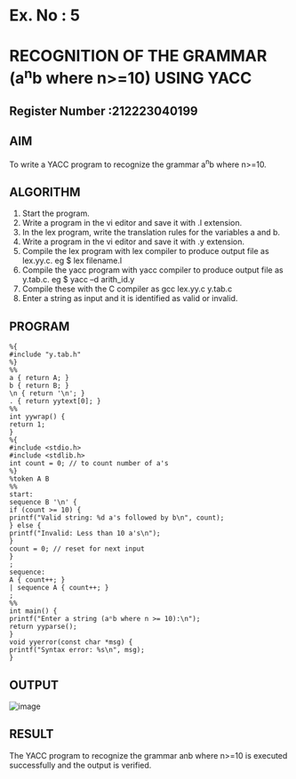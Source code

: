 # Ex. No : 5	
# RECOGNITION OF THE GRAMMAR (a<sup>n</sup>b where n>=10) USING YACC
## Register Number :212223040199


## AIM   
To write a YACC program to recognize the grammar a<sup>n</sup>b where n>=10.

## ALGORITHM
1.	Start the program.
2.	Write a program in the vi editor and save it with .l extension.
3.	In the lex program, write the translation rules for the variables a and b.
4.	Write a program in the vi editor and save it with .y extension.
5.	Compile the lex program with lex compiler to produce output file as lex.yy.c. eg $ lex filename.l
6.	Compile the yacc program with yacc compiler to produce output file as y.tab.c. eg $ yacc –d arith_id.y
7.	Compile these with the C compiler as gcc lex.yy.c y.tab.c
8.	Enter a string as input and it is identified as valid or invalid.
 
## PROGRAM
```
%{
#include "y.tab.h"
%}
%%
a { return A; }
b { return B; }
\n { return '\n'; }
. { return yytext[0]; }
%%
int yywrap() {
return 1;
}
%{
#include <stdio.h>
#include <stdlib.h>
int count = 0; // to count number of a's
%}
%token A B
%%
start:
sequence B '\n' {
if (count >= 10) {
printf("Valid string: %d a's followed by b\n", count);
} else {
printf("Invalid: Less than 10 a's\n");
}
count = 0; // reset for next input
}
;
sequence:
A { count++; }
| sequence A { count++; }
;
%%
int main() {
printf("Enter a string (aⁿb where n >= 10):\n");
return yyparse();
}
void yyerror(const char *msg) {
printf("Syntax error: %s\n", msg);
}
```


## OUTPUT 
![image](https://github.com/user-attachments/assets/cccb078a-b9cc-4ed7-8d3b-a6b75a2e780e)


## RESULT
The YACC program to recognize the grammar anb where n>=10 is executed successfully and the output is verified.

